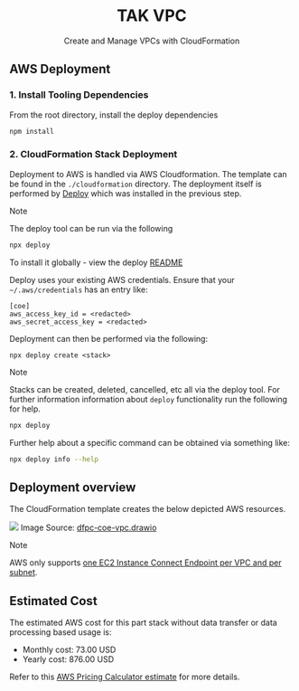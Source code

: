 <h1 align=center>TAK VPC</h1>

<p align=center>Create and Manage VPCs with CloudFormation</p>

## AWS Deployment

### 1. Install Tooling Dependencies

From the root directory, install the deploy dependencies

```sh
npm install
```

### 2. CloudFormation Stack Deployment
Deployment to AWS is handled via AWS Cloudformation. The template can be found in the `./cloudformation`
directory. The deployment itself is performed by [Deploy](https://github.com/openaddresses/deploy) which
was installed in the previous step.

> [!NOTE] 
> The deploy tool can be run via the following
>
> ```sh
> npx deploy
> ```
>
> To install it globally - view the deploy [README](https://github.com/openaddresses/deploy)
>
> Deploy uses your existing AWS credentials. Ensure that your `~/.aws/credentials` has an entry like:
> 
> ```
> [coe]
> aws_access_key_id = <redacted>
> aws_secret_access_key = <redacted>
> ```

Deployment can then be performed via the following:

```
npx deploy create <stack>
```

> [!NOTE] 
> Stacks can be created, deleted, cancelled, etc all via the deploy tool. For further information
> information about `deploy` functionality run the following for help.
> 
> ```sh
> npx deploy
> ```
> 
> Further help about a specific command can be obtained via something like:
> 
> ```sh
> npx deploy info --help
> ```

## Deployment overview

The CloudFormation template creates the below depicted AWS resources.

<img src="../../raw/main/documentation/images/dfpc-coe-vpc.png">
Image Source: <a href="../../raw/main/documentation/images/dfpc-coe-vpc.drawio">dfpc-coe-vpc.drawio</a>

> [!NOTE] 
> AWS only supports [one EC2 Instance Connect Endpoint per VPC and per subnet](https://docs.aws.amazon.com/AWSEC2/latest/UserGuide/connect-with-ec2-instance-connect-endpoint.html#ec2-instance-connect-endpoint-prerequisites).

## Estimated Cost

The estimated AWS cost for this part stack without data transfer or data processing based usage is:
* Monthly cost: 73.00 USD
* Yearly cost: 876.00 USD

Refer to this [AWS Pricing Calculator estimate](https://calculator.aws/#/estimate?id=0c1627738c15618c39af432977318f3ea5947b2d) for more details.
